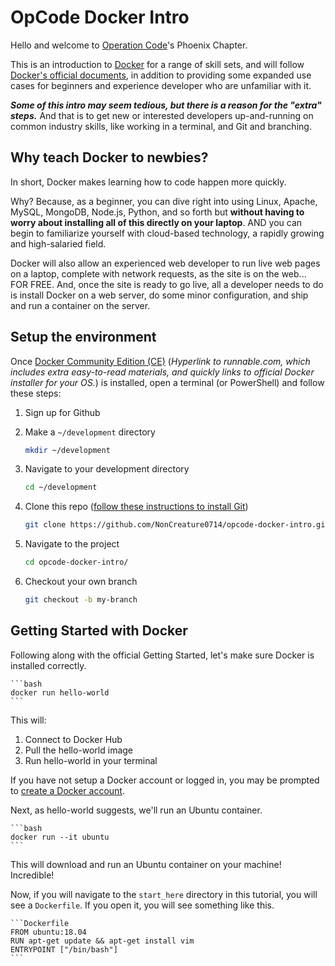 # OpCode Docker Intro

Hello and welcome to [Operation Code](https://operationcode.org/)'s Phoenix Chapter.

This is an introduction to [Docker](https://www.docker.com/) for a range of skill sets, and will follow [Docker's official documents](https://docs.docker.com/get-started/), in addition to providing some expanded use cases for beginners and experience developer who are unfamiliar with it.

***Some of this intro may seem tedious, but there is a reason for the "extra" steps.*** And that is to get new or interested developers up-and-running on common industry skills, like working in a terminal, and Git and branching.

## Why teach Docker to newbies? 

In short, Docker makes learning how to code happen more quickly.

Why? Because, as a beginner, you can dive right into using Linux, Apache, MySQL, MongoDB, Node.js, Python, and so forth but **without having to worry about installing all of this directly on your laptop**. AND you can begin to familiarize yourself with cloud-based technology, a rapidly growing and high-salaried field.

Docker will also allow an experienced web developer to run live web pages on a laptop, complete with network requests, as the site is on the web... FOR FREE. And, once the site is ready to go live, all a developer needs to do is install Docker on a web server, do some minor configuration, and ship and run a container on the server.

## Setup the environment

Once [Docker Community Edition (CE)](https://runnable.com/docker/getting-started/) (*Hyperlink to runnable.com, which includes extra easy-to-read materials, and quickly links to official Docker installer for your OS.*) is installed, open a terminal (or PowerShell) and follow these steps:

 1. Sign up for Github
 2. Make a `~/development` directory
    
    ```bash
    mkdir ~/development
    ```

 3. Navigate to your development directory

    ```bash
    cd ~/development
    ```

 4. Clone this repo ([follow these instructions to install Git](https://git-scm.com/downloads))
    
    ```bash
    git clone https://github.com/NonCreature0714/opcode-docker-intro.git
    ```

 5. Navigate to the project

    ```bash
    cd opcode-docker-intro/
    ```
 
 6. Checkout your own branch

    ```bash
    git checkout -b my-branch
    ```

## Getting Started with Docker

Following along with the official Getting Started, let's make sure Docker is installed correctly.

    ```bash
    docker run hello-world
    ```

This will:

 1. Connect to Docker Hub
 2. Pull the hello-world image
 3. Run hello-world in your terminal

If you have not setup a Docker account or logged in, you may be prompted to [create a Docker account](https://hub.docker.com/signup/). 

Next, as hello-world suggests, we'll run an Ubuntu container.

    ```bash
    docker run --it ubuntu
    ```

This will download and run an Ubuntu container on your machine! Incredible!

Now, if you will navigate to the `start_here` directory in this tutorial, you will see a `Dockerfile`. If you open it, you will see something like this.

    ```Dockerfile
    FROM ubuntu:18.04
    RUN apt-get update && apt-get install vim
    ENTRYPOINT ["/bin/bash"]
    ```